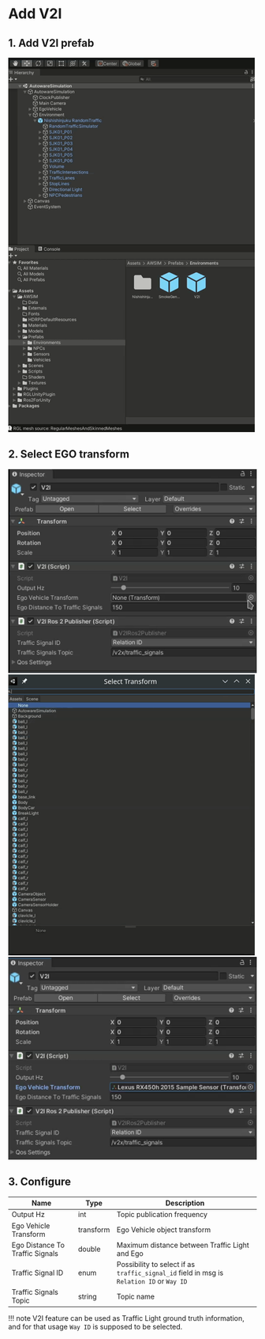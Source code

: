 # Add V2I

## 1. Add V2I prefab

![add prefab](add_prefab.gif)

## 2. Select EGO transform
   
![select ego transform 1](select_ego_transform_1.png)
![select ego transform 2](select_ego_transform_2.gif)
![select ego transform 3](select_ego_transform_3.png)

## 3. Configure

Name                            | Type      | Description
------------------------------- | --------- | -----------
Output Hz                       | int       | Topic publication frequency
Ego Vehicle Transform           | transform | Ego Vehicle object transform 
Ego Distance To Traffic Signals | double    | Maximum distance between Traffic Light and Ego
Traffic Signal ID               | enum      | Possibility to select if as `traffic_signal_id` field in msg is `Relation ID` or `Way ID`
Traffic Signals Topic           | string    | Topic name

!!! note 
    V2I feature can be used as Traffic Light ground truth information, and for that usage `Way ID` is supposed to be selected.